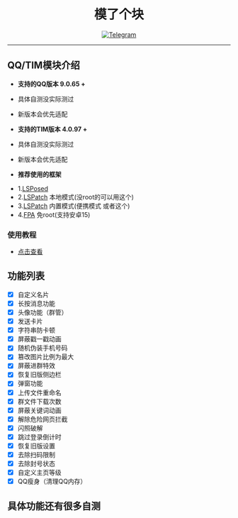 <div align="center">
    <h1 > 模了个块 </h1>

[![Telegram](https://img.shields.io/static/v1?label=Telegram&message=Channel&color=0088cc)](https://t.me/lzlmo)
</div>  

---

## QQ/TIM模块介绍  

* **支持的QQ版本 9.0.65 +**  
* 具体自测没实际测过
* 新版本会优先适配

 * **支持的TIM版本 4.0.97 +**  
* 具体自测没实际测过
* 新版本会优先适配 
    
* **推荐使用的框架**
- 1.[LSPosed](https://github.com/LSPosed/LSPosed)
- 2.[LSPatch](https://github.com/LSPosed/LSPatch) 本地模式(没root的可以用这个)
- 3.[LSPatch](https://github.com/LSPosed/LSPatch) 内置模式(便携模式 或者这个)
- 4.[FPA](https://lzlgzs.lanzouq.com/b03dx2vf4d) 免root(支持安卓15)

### 使用教程
- <a href="https://b23.tv/u3FFj0h">点击查看</a>

## 功能列表
- [x] 自定义名片
- [x] 长按消息功能
- [x] 头像功能（群管）  
- [x] 发送卡片
- [x] 字符串防卡顿
- [x] 屏蔽戳一戳动画
- [x] 随机伪装手机号码
- [x] 篡改图片比例为最大
- [x] 屏蔽进群特效
- [x] 恢复旧版侧边栏
- [x] 弹窗功能
- [x] 上传文件重命名
- [x] 群文件下载次数
- [x] 屏蔽关键词动画
- [x] 解除危险网页拦截
- [x] 闪照破解
- [x] 跳过登录倒计时
- [x] 恢复旧版设置
- [x] 去除扫码限制
- [x] 去除封号状态
- [x] 自定义主页等级
- [x] QQ瘦身（清理QQ内存）

## 具体功能还有很多自测
